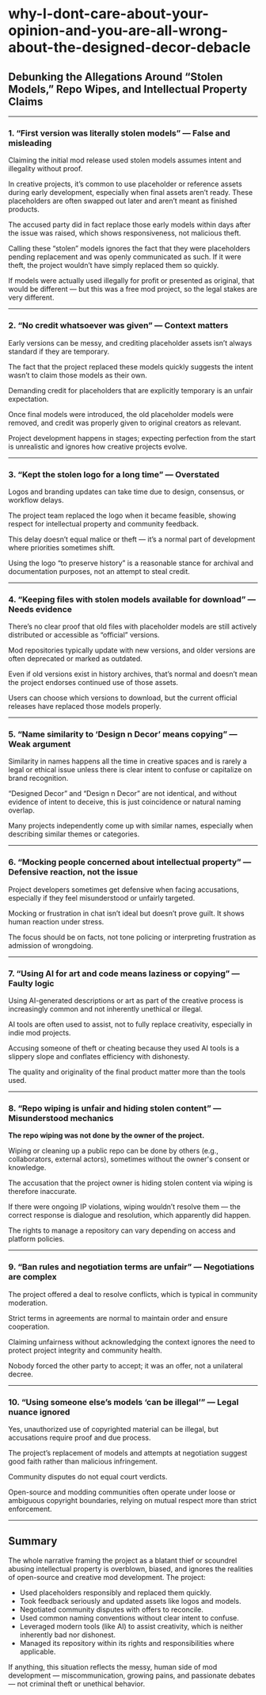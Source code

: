 # why-I-dont-care-about-your-opinion-and-you-are-all-wrong-about-the-designed-decor-debacle

## Debunking the Allegations Around “Stolen Models,” Repo Wipes, and Intellectual Property Claims

---

### 1. “First version was literally stolen models” — False and misleading

Claiming the initial mod release used stolen models assumes intent and illegality without proof.

In creative projects, it’s common to use placeholder or reference assets during early development, especially when final assets aren’t ready. These placeholders are often swapped out later and aren’t meant as finished products.

The accused party did in fact replace those early models within days after the issue was raised, which shows responsiveness, not malicious theft.

Calling these “stolen” models ignores the fact that they were placeholders pending replacement and was openly communicated as such. If it were theft, the project wouldn’t have simply replaced them so quickly.

If models were actually used illegally for profit or presented as original, that would be different — but this was a free mod project, so the legal stakes are very different.

---

### 2. “No credit whatsoever was given” — Context matters

Early versions can be messy, and crediting placeholder assets isn’t always standard if they are temporary.

The fact that the project replaced these models quickly suggests the intent wasn’t to claim those models as their own.

Demanding credit for placeholders that are explicitly temporary is an unfair expectation.

Once final models were introduced, the old placeholder models were removed, and credit was properly given to original creators as relevant.

Project development happens in stages; expecting perfection from the start is unrealistic and ignores how creative projects evolve.

---

### 3. “Kept the stolen logo for a long time” — Overstated

Logos and branding updates can take time due to design, consensus, or workflow delays.

The project team replaced the logo when it became feasible, showing respect for intellectual property and community feedback.

This delay doesn’t equal malice or theft — it’s a normal part of development where priorities sometimes shift.

Using the logo “to preserve history” is a reasonable stance for archival and documentation purposes, not an attempt to steal credit.

---

### 4. “Keeping files with stolen models available for download” — Needs evidence

There’s no clear proof that old files with placeholder models are still actively distributed or accessible as “official” versions.

Mod repositories typically update with new versions, and older versions are often deprecated or marked as outdated.

Even if old versions exist in history archives, that’s normal and doesn’t mean the project endorses continued use of those assets.

Users can choose which versions to download, but the current official releases have replaced those models properly.

---

### 5. “Name similarity to ‘Design n Decor’ means copying” — Weak argument

Similarity in names happens all the time in creative spaces and is rarely a legal or ethical issue unless there is clear intent to confuse or capitalize on brand recognition.

“Designed Decor” and “Design n Decor” are not identical, and without evidence of intent to deceive, this is just coincidence or natural naming overlap.

Many projects independently come up with similar names, especially when describing similar themes or categories.

---

### 6. “Mocking people concerned about intellectual property” — Defensive reaction, not the issue

Project developers sometimes get defensive when facing accusations, especially if they feel misunderstood or unfairly targeted.

Mocking or frustration in chat isn’t ideal but doesn’t prove guilt. It shows human reaction under stress.

The focus should be on facts, not tone policing or interpreting frustration as admission of wrongdoing.

---

### 7. “Using AI for art and code means laziness or copying” — Faulty logic

Using AI-generated descriptions or art as part of the creative process is increasingly common and not inherently unethical or illegal.

AI tools are often used to assist, not to fully replace creativity, especially in indie mod projects.

Accusing someone of theft or cheating because they used AI tools is a slippery slope and conflates efficiency with dishonesty.

The quality and originality of the final product matter more than the tools used.

---

### 8. “Repo wiping is unfair and hiding stolen content” — Misunderstood mechanics

**The repo wiping was not done by the owner of the project.**

Wiping or cleaning up a public repo can be done by others (e.g., collaborators, external actors), sometimes without the owner's consent or knowledge.

The accusation that the project owner is hiding stolen content via wiping is therefore inaccurate.

If there were ongoing IP violations, wiping wouldn’t resolve them — the correct response is dialogue and resolution, which apparently did happen.

The rights to manage a repository can vary depending on access and platform policies.

---

### 9. “Ban rules and negotiation terms are unfair” — Negotiations are complex

The project offered a deal to resolve conflicts, which is typical in community moderation.

Strict terms in agreements are normal to maintain order and ensure cooperation.

Claiming unfairness without acknowledging the context ignores the need to protect project integrity and community health.

Nobody forced the other party to accept; it was an offer, not a unilateral decree.

---

### 10. “Using someone else’s models ‘can be illegal’” — Legal nuance ignored

Yes, unauthorized use of copyrighted material can be illegal, but accusations require proof and due process.

The project’s replacement of models and attempts at negotiation suggest good faith rather than malicious infringement.

Community disputes do not equal court verdicts.

Open-source and modding communities often operate under loose or ambiguous copyright boundaries, relying on mutual respect more than strict enforcement.

---

## Summary

The whole narrative framing the project as a blatant thief or scoundrel abusing intellectual property is overblown, biased, and ignores the realities of open-source and creative mod development. The project:

- Used placeholders responsibly and replaced them quickly.
- Took feedback seriously and updated assets like logos and models.
- Negotiated community disputes with offers to reconcile.
- Used common naming conventions without clear intent to confuse.
- Leveraged modern tools (like AI) to assist creativity, which is neither inherently bad nor dishonest.
- Managed its repository within its rights and responsibilities where applicable.

If anything, this situation reflects the messy, human side of mod development — miscommunication, growing pains, and passionate debates — not criminal theft or unethical behavior.
